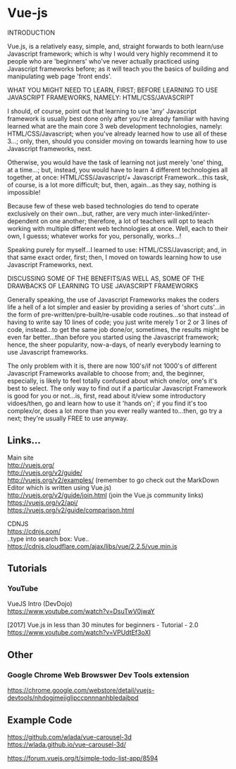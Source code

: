 # Vue-js

INTRODUCTION  

Vue.js, is a relatively easy, simple, and, straight forwards to both learn/use Javascript framework; which is why I would very highly recommend it to people who are 'beginners' who've never actually practiced using Javascript frameworks before; as it will teach you the basics of building and manipulating web page 'front ends'.

WHAT YOU MIGHT NEED TO LEARN, FIRST; BEFORE LEARNING TO USE JAVASCRIPT FRAMEWORKS, NAMELY: HTML/CSS/JAVASCRIPT  

I should, of course, point out that learning to use 'any' Javascript framework is usually best done only after you're already familiar with having learned what are the main core 3 web development technologies, namely: HTML/CSS/Javascript; when you've already learned how to use all of these 3...; only, then, should you consider moving on towards learning how to use Javascript frameworks, next.

Otherwise, you would have the task of learning not just merely 'one' thing, at a time...; but, instead, you would have to learn 4 different technologies all together, at once: HTML/CSS/Javascript/+ Javascript Framework...this task, of course, is a lot more difficult; but, then, again...as they say, nothing is impossible! 

Because few of these web based technologies do tend to operate exclusively on their own...but, rather, are very much inter-linked/inter-dependent on one another; therefore, a lot of teachers will opt to teach working with multiple different web technologies at once. Well, each to their own, I guesss; whatever works for you, personally, works...!

Speaking purely for myself...I learned to use: HTML/CSS/Javascript; and, in that same exact order, first; then, I moved on towards learning how to use Javascript Frameworks, next.

DISCUSSING SOME OF THE BENEFITS/AS WELL AS, SOME OF THE DRAWBACKS OF LEARNING TO USE JAVASCRIPT FRAMEWORKS  

Generally speaking, the use of Javascript Frameworks makes the coders life a hell of a lot simpler and easier by providing a series of 'short cuts'...in the form of pre-written/pre-built/re-usable code routines...so that instead of having to write say 10 lines of code; you just write merely 1 or 2 or 3 lines of code, instead...to get the same job done/or, sometimes, the results might be even far better...than before you started using the Javascript framework; hence, the sheer popularity, now-a-days, of nearly everybody learning to use Javascript frameworks. 

The only problem with it is, there are now 100's/if not 1000's of different Javascript Frameworks available to choose from; and, the beginner, especially, is likely to feel totally confused about which one/or, one's it's best to select. The only way to find out if a particular Javascript Framework is good for you or not...is, first, read about it/view some introductory vidoes/then, go and learn how to use it 'hands on'; if you find it's too complex/or, does a lot more than you ever really wanted to...then, go try a next; they're usually FREE to use anyway.

## Links...

Main site  
http://vuejs.org/  
http://vuejs.org/v2/guide/  
http://vuejs.org/v2/examples/  (remember to go check out the MarkDown Editor which is written using Vue.js)    
http://vuejs.org/v2/guide/join.html  (join the Vue.js community links)  
https://vuejs.org/v2/api/  
https://vuejs.org/v2/guide/comparison.html  


CDNJS   
https://cdnjs.com/  
..type into search box: Vue..  
https://cdnjs.cloudflare.com/ajax/libs/vue/2.2.5/vue.min.js  

## Tutorials

### YouTube

VueJS Intro (DevDojo)  
https://www.youtube.com/watch?v=DsuTwV0jwaY  

[2017] Vue.js in less than 30 minutes for beginners - Tutorial - 2.0  
https://www.youtube.com/watch?v=VPUdtEf3oXI  

## Other

### Google Chrome Web Browswer Dev Tools extension

https://chrome.google.com/webstore/detail/vuejs-devtools/nhdogjmejiglipccpnnnanhbledajbpd  

## Example Code

https://github.com/wlada/vue-carousel-3d   
https://wlada.github.io/vue-carousel-3d/  

https://forum.vuejs.org/t/simple-todo-list-app/8594  
